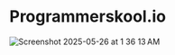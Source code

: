 # Programmerskool.io
![Screenshot 2025-05-26 at 1 36 13 AM](https://github.com/user-attachments/assets/61ba24a6-55aa-4435-94e0-63308d553aeb)

